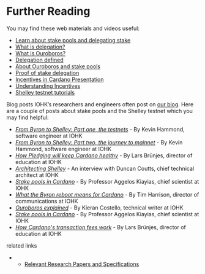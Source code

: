 # Further Reading

You may find these web materials and videos useful:
* [Learn about stake pools and delegating stake](https://staking.cardano.org/)
* [What is delegation?](https://youtu.be/BapcrB8xSeI)
* [What is Ouroboros?](https://www.cardano.org/en/ouroboros/)
* [Delegation defined](https://www.youtube.com/watch?v=BapcrB8xSeI&feature=youtu.be)
* [About Ouroboros and stake pools](https://www.youtube.com/watch?v=ur1lttBXAGM)
* [Proof of stake delegation](https://www.youtube.com/watch?v=Um9RaJVxl6o)
* [Incentives in Cardano Presentation](https://static.iohk.io/docs/extra/Incentives-in-Cardano-Presentation.pdf)
* [Understanding Incentives](https://youtu.be/C6DlCL6p_UE)
* [Shelley testnet tutorials](https://github.com/input-output-hk/cardano-tutorials)


Blog posts
IOHK’s researchers and engineers often post on [our blog](https://iohk.io/blog). Here are a couple of  posts about stake pools and the Shelley testnet which you may find helpful:
* _[From Byron to Shelley: Part one, the testnets](https://iohk.io/en/blog/posts/2020/04/29/from-byron-to-shelley-part-one-the-testnets/)_ - By Kevin Hammond, software engineer at IOHK
* _[From Byron to Shelley: Part two, the journey to mainnet](https://iohk.io/en/blog/posts/2020/05/11/from-byron-to-shelley-part-two-the-journey-to-the-mainnet/)_ - By Kevin Hammond, software engineer at IOHK
* _[How Pledging will keep Cardano healthy](https://iohk.io/en/blog/posts/2020/05/12/how-pledging-encourages-a-healthy-decentralized-cardano-ecosystem/)_ - By Lars Brünjes, director of education at IOHK
* _[Architecting Shelley](https://iohk.io/en/blog/posts/2020/04/07/architecting-shelley-an-interview-with-duncan-coutts-1/)_ - An interview with Duncan Coutts, chief technical architect at IOHK
* _[Stake pools in Cardano](https://iohk.io/en/blog/posts/2018/10/23/stake-pools-in-cardano/)_ - By Professor Aggelos Kiayias, chief scientist at IOHK
* _[What the Byron reboot means for Cardano](https://iohk.io/en/blog/posts/2020/03/30/what-the-byron-reboot-means-for-cardano/)_ - By Tim Harrison, director of communications at IOHK
* _[Ouroboros explained](https://iohk.io/en/blog/posts/2020/03/23/from-classic-to-hydra-the-implementations-of-ouroboros-explained/)_ - By Kieran Costello, technical writer at IOHK
* _[Stake pools in Cardano](https://iohk.io/blog/stake-pools-in-cardano/)_ - By Professor Aggelos Kiayias, chief scientist at IOHK
* _[How Cardano's transaction fees work](https://iohk.io/blog/how-cardanos-transaction-fees-work/)_ - By Lars Brünjes, director of education at IOHK

related links
- - [Relevant Research Papers and Specifications](relevant-research-papers-and-specifications.md)
